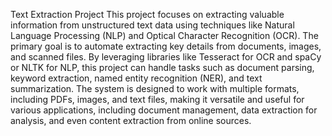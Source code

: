Text Extraction Project
This project focuses on extracting valuable information from unstructured text data using techniques like Natural Language Processing (NLP) and Optical Character Recognition (OCR). The primary goal is to automate extracting key details from documents, images, and scanned files. By leveraging libraries like Tesseract for OCR and spaCy or NLTK for NLP, this project can handle tasks such as document parsing, keyword extraction, named entity recognition (NER), and text summarization. The system is designed to work with multiple formats, including PDFs, images, and text files, making it versatile and useful for various applications, including document management, data extraction for analysis, and even content extraction from online sources.







